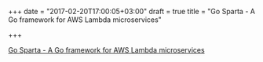 +++
date = "2017-02-20T17:00:05+03:00"
draft = true
title = "Go Sparta - A Go framework for AWS Lambda microservices"

+++

<p><a href="http://gosparta.io">Go Sparta - A Go framework for AWS Lambda microservices</a></p>
